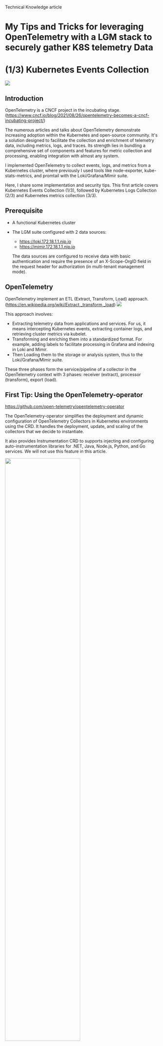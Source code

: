 Technical Knowledge article

#  My Tips and Tricks for leveraging OpenTelemetry with a LGM stack to securely gather K8S telemetry Data
#  (1/3) Kubernetes Events Collection

![](images/kube_otel.png)

## Introduction
OpenTelemetry is a CNCF project in the incubating stage. (https://www.cncf.io/blog/2021/08/26/opentelemetry-becomes-a-cncf-incubating-project/)

The numerous articles and talks about OpenTelemetry demonstrate increasing adoption within the Kubernetes and open-source community.
It's a solution designed to facilitate the collection and enrichment of telemetry data, including metrics, logs, and traces.
Its strength lies in bundling a comprehensive set of components and features for metric collection and processing, enabling integration with almost any system.

I implemented OpenTelemetry to collect events, logs, and metrics from a Kubernetes cluster, where previously I used tools like node-exporter, kube-stats-metrics, and promtail with the Loki/Grafana/Mimir suite.

Here, I share some implementation and security tips. This first article covers Kubernetes Events Collection (1/3), followed by    Kubernetes Logs Collection (2/3) and Kubernetes metrics collection (3/3).

## Prerequisite
 - A functional Kubernetes cluster
 - The LGM suite configured with 2 data sources:
    - https://loki.172.18.1.1.nip.io
    - https://mimir.172.18.1.1.nip.io

    The data sources are configured to receive data with basic authentication and require the presence of an X-Scope-OrgID field in the request header for authorization (in multi-tenant management mode).

## OpenTelemetry
OpenTelemetry implement an ETL (Extract, Transform, Load) approach. (https://en.wikipedia.org/wiki/Extract,_transform,_load)
![](images/etl.png)

This approach involves:
  - Extracting telemetry data from applications and services. For us, it means intercepting Kubernetes events, extracting container logs, and retrieving cluster metrics via kubelet.
  - Transforming and enriching them into a standardized format. For example, adding labels to facilitate processing in Grafana and indexing in Loki and Mimir.
  - Then Loading them to the storage or analysis system, thus to the Loki/Grafana/Mimir suite.

These three phases form the service/pipeline of a collector in the OpenTelemetry context with 3 phases: receiver (extract), processor (transform), export (load).

## First Tip: Using the OpenTelemetry-operator
https://github.com/open-telemetry/opentelemetry-operator

The OpenTelemetry-operator simplifies the deployment and dynamic configuration of OpenTelemetry Collectors in Kubernetes environments using the CRD.
It handles the deployment, update, and scaling of the collectors that we decide to instantiate.

It also provides Instrumentation CRD to supports injecting and configuring auto-instrumentation libraries for .NET, Java, Node.js, Python, and Go services. We will not use this feature in this article.

<img src="images/operator.png " style="width: 70%;" />

Let's install the OpenTelemetry-operator in a dedicated namespace called "otel".

```
helm repo add open-telemetry https://open-telemetry.github.io/OpenTelemetry-helm-charts
helm upgrade --install OpenTelemetry-operator open-telemetry/OpenTelemetry-operator -n otel --create-namespace
```

## Tip 2: "Do not put all your eggs in one basket" or "Implementing one collector per type of data"

If your collector gathers multiple sources of information through multiple receivers, the interruption of the collector stops the data collection from all receivers.
If you inadvertently introduce an error while editing your manifest, the collector will not start, and no data will be collected, even for correctly configured receivers.

I therefore encourage you to declare:
 - one collector for cluster events
 - one collector for cluster logs
 - one collector for cluster metrics
 - and specific collectors for your applications.

## Implementing our Kubernetes Events Collector
### Tip 3 :  RBAC
A quick reminder, there are mainly two ways to read events from a Kubernetes cluster through the API server.
```
kubectl describe pod <podname>
kubectl get events
```

If you are able to retrieve this information, it means your user account allows you to read this information from your cluster. By default, our OpenTelemetry collector does not have this privilege. We need to grant it permission to read this information. How? Thanks to RBAC ;)

The manifest otel/otel_rbac_K8S-events.yaml grants read access to Kubernetes Events for pods using the serviceAccount 'otel-k8sevent' in the namespace 'otel'.

```
kubectl apply -f  https://raw.githubusercontent.com/seb-835/opentelemetry/main/otel/otel_rbac_K8S-events.yaml
```
The collector is configured to use this serviceAccount.
```
  ...
  metadata:
    name: k8s-event-collector
    namespace: otel
  spec:
    serviceAccount: otel-k8sevents
  ...

```

### Tip 4 : SECRET and ENV
To export telemetry information to the Loki data source as logs in our LGM suite, the collector exporter must authenticate using a login/password and transmit the identifier of our tenant via the X-Scope-OrgID field in the HTTP request header. This information is "sensitive" and should not be written in plain text in the collector manifest! We will use the Kubernetes "Secret" object to store this information.

```
kubectl apply -f  https://raw.githubusercontent.com/seb-835/opentelemetry/main/otel/otel_secret_loki.yaml
```

In the collector declaration, we will be able to read the secrets through environment variables, but also define new variables to store the node_name, for example.
```
  ...
  spec:
    serviceAccount: otel-k8sevents
    env:
    - name: K8S_NODE_NAME
     valueFrom:
       fieldRef:
         fieldPath: spec.nodeName
   - name: OPEN_TELEMETRY_COLLECTOR_ORGID
      valueFrom:
       secretKeyRef:
         name: loki-creds
         key: X-SCOPE-ORGID
    - name: OPEN_TELEMETRY_COLLECTOR_USERNAME
     valueFrom:
       secretKeyRef:
         name: loki-creds
         key: USER
   - name: OPEN_TELEMETRY_COLLECTOR_PASSWORD
     valueFrom:
       secretKeyRef:
         name: loki-creds
         key: PASSWORD
  ...
```
and environment variables will be referenced using "$" such as:
```
    ...
    headers:
      X-Scope-OrgID: $OPEN_TELEMETRY_COLLECTOR_ORGID
    ...
```

### Tip 5 : The Deployment Mode for the Collector
The collector can be deployed in four modes: deployment, statefulset, daemonset, and sidecar.
Today, we will exclusively focus on discussing the Deployment and DaemonSet modes, considering our specific use case.

- If we need to collect logs from each container or kubelet metrics from each node, we need to install a collector on each node of our cluster. In this case, we will choose the "DaemonSet" mode. One collector instance will be deploy on each node.

<img src="images/daemonset.png " style="width: 60%;" />

- Event collection is done by querying the Kubernetes API server. Only one instance is required, regardless of its location. In this case, we will use the "Deployment" mode.

<img src="images/deployment.png " style="width: 60%;" />

```
  ...
  spec:
    serviceAccount: otel-k8sevents
    mode:  deployment
    env:
  ...
```

###  Tip 6 : K8S-Event Config
The 'Config' of the OpenTelemetry Collector is divided into 5 steps:
 - Receivers, which retrieve telemetry data
 - Processors, which handle and transform events
 - Exporters, which send events to their storage destinations
 - Extensions to manage specifics operation like authentication
 - Service, which connects and orchestrates the previous configurations

The image "otel/OpenTelemetry-collector-contrib" (https://github.com/open-telemetry/OpenTelemetry-collector-contrib) includes an extensive set of plugins (receivers, processors, exporters) allowing integration with almost any system.

We will implement the following configuration for our k8s-event-collector :
![](images/service-events.png)

Let's start with the Receivers block:
```
  ...
  config : |
   receivers:
      k8s_events:
        namespaces: []
        auth_type: serviceAccount

  ...
```
The k8s_events receiver collects events from all namespaces using the serviceAccount to authenticate with the Kubernetes API Server.
https://github.com/open-telemetry/opentelemetry-collector-contrib/blob/main/receiver/k8seventsreceiver/README.md


The Processors block will allow us to enrich the collected data by adding attributes such as node, cluster, and receiver.
https://github.com/open-telemetry/opentelemetry-collector-contrib/blob/main/processor/resourceprocessor/README.md
```
  ...
  config : |
    receivers: ...
    processors:
      resource/k8s_events:
        attributes:
          - action: insert
            key: cluster
            value: $OPEN_TELEMETRY_COLLECTOR_ORGID
          - action: insert
            key: node
            value: $K8S_NODE_NAME
          - action: insert
            key: receiver
            value: 'k8s_event'
          - action: insert
            key: loki.resource.labels
            value: node,receiver,cluster
    ...
```
Here we find an example of the utilization of our previoulsy defined environment variables OPEN_TELEMETRY_COLLECTOR_ORGID and K8S_NODE_NAME.

The Exporters block allows exporting the collected and enriched data to their final destination: Loki.
https://github.com/open-telemetry/opentelemetry-collector-contrib/blob/main/exporter/lokiexporter/README.md

```
  ...
  config : |
    receivers: ...
    processors: ...
    exporters:
      loki:
        endpoint: https://loki.172.18.1.1.nip.io/loki/api/v1/push
        headers:
          X-Scope-OrgID: $OPEN_TELEMETRY_COLLECTOR_ORGID
        auth:
          authenticator: basicauth/client
        tls:
          insecure: false
          insecure_skip_verify: true
    ...
```
If your endpoint is using an insecure http channel, *insecure* must be set to true, and  *insecure_skip_verify* be omited.
If your endpoint is using an insecure https channel with a self-signed-certificate, *insecure* must be set to false ,and *insecure_skip_verify* to true

The Extension block allows us to configure the authentication mechanism for the exporter.
```
  ...
  config : |
    receivers: ...
    processors: ...
    exporters: ...
    extensions:
      basicauth/client:
        client_auth:
          username: $OPEN_TELEMETRY_COLLECTOR_USERNAME
          password: $OPEN_TELEMETRY_COLLECTOR_PASSWORD
    ...
```

The implementation of our 4 steps is orchestrated by the Services block.
```
  config : |
    receivers: ...
    processors: ...
    exporters: ...
    extensions: ...
    service:
      extensions: [basicauth/client]
      pipelines:
        logs:
          receivers: [k8s_events]
          processors: [resource/k8s_events]
          exporters: [loki]
  ```
Here is our complete OpenTelemetry file, you can view it here. It is ready to be deployed.
```
kubectl apply -f  https://raw.githubusercontent.com/seb-835/opentelemetry/main/otel/opentelemetry-k8s_event.example.yaml
```

### View the collected data in Loki/Grafana Dashboard
Finaly we can connect to our grafana instance and explore Loki DataSource ... apply a filter and Yes we got our kubernetes events!!!!

![](images/loki-events.png)

I hope you enjoy this article, so please let me know !!!!

And see you soon for the next one : Kubernetes Logs Collection (2/3)


